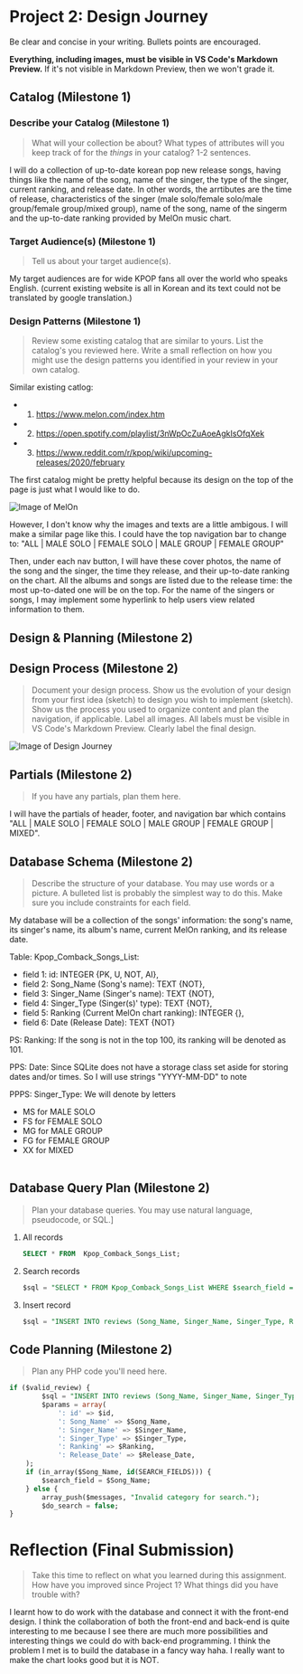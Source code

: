 # Project 2: Design Journey

Be clear and concise in your writing. Bullets points are encouraged.

**Everything, including images, must be visible in VS Code's Markdown Preview.** If it's not visible in Markdown Preview, then we won't grade it.

## Catalog (Milestone 1)

### Describe your Catalog (Milestone 1)
> What will your collection be about? What types of attributes will you keep track of for the *things* in your catalog? 1-2 sentences.

I will do a collection of up-to-date korean pop new release  songs, having things like the name of the song, name of the singer, the type of the singer, current ranking, and release date. In other words, the arrtibutes are the time of release, characteristics of the singer (male solo/female solo/male group/female group/mixed group), name of the song, name of the singerm and the up-to-date ranking provided by MelOn music chart.

### Target Audience(s) (Milestone 1)
> Tell us about your target audience(s).

My target audiences are for wide KPOP fans all over the world who speaks English. (current existing website is all in Korean and its text could not be translated by google translation.)

### Design Patterns (Milestone 1)
> Review some existing catalog that are similar to yours. List the catalog's you reviewed here. Write a small reflection on how you might use the design patterns you identified in your review in your own catalog.

Similar existing catlog:

- 1) https://www.melon.com/index.htm
- 2) https://open.spotify.com/playlist/3nWpOcZuAoeAgkIsOfqXek
- 3) https://www.reddit.com/r/kpop/wiki/upcoming-releases/2020/february

The first catalog might be pretty helpful because its design on the top of the page is just what I would like to do.

![Image of MelOn](https://i.ibb.co/vD5PXKh/melon-reflection.png)


However, I don't know why the images and texts are a little ambigous. I will make a similar page like this. I could have the top navigation bar to change to: "ALL | MALE SOLO | FEMALE SOLO | MALE GROUP | FEMALE GROUP"

Then, under each nav button, I will have these cover photos, the name of the song and the singer, the time they release, and their up-to-date ranking on the chart. All the albums and songs are listed due to the release time: the most up-to-dated one will be on the top. For the name of the singers or songs, I may implement some hyperlink to help users view related information to them.

## Design & Planning (Milestone 2)

## Design Process (Milestone 2)
> Document your design process. Show us the evolution of your design from your first idea (sketch) to design you wish to implement (sketch). Show us the process you used to organize content and plan the navigation, if applicable.
> Label all images. All labels must be visible in VS Code's Markdown Preview.
> Clearly label the final design.

<!-- Source: (original work) Tao Long -->
![Image of Design Journey](https://i.ibb.co/3mq79jB/design-journey.jpg)

## Partials (Milestone 2)
> If you have any partials, plan them here.

I will have the partials of header, footer, and navigation bar which contains "ALL | MALE SOLO | FEMALE SOLO | MALE GROUP | FEMALE GROUP | MIXED".


## Database Schema (Milestone 2)
> Describe the structure of your database. You may use words or a picture. A bulleted list is probably the simplest way to do this. Make sure you include constraints for each field.

My database will be a collection of the songs' information: the song's name, its singer's name, its album's name, current MelOn ranking, and its release date.

Table: Kpop_Comback_Songs_List:
- field 1: id: INTEGER {PK, U, NOT, AI},
- field 2: Song_Name (Song's name): TEXT {NOT},
- field 3: Singer_Name (Singer's name): TEXT {NOT},
- field 4: Singer_Type (Singer(s)' type): TEXT {NOT},
- field 5: Ranking (Current MelOn chart ranking): INTEGER {},
- field 6: Date (Release Date): TEXT {NOT}

PS: Ranking: If the song is not in the top 100, its ranking will be denoted as 101.

PPS:  Date: Since SQLite does not have a storage class set aside for storing dates and/or times. So I will use strings "YYYY-MM-DD" to note

PPPS: Singer_Type: We will denote by letters
* MS for MALE SOLO
* FS for FEMALE SOLO
* MG for MALE GROUP
* FG for FEMALE GROUP
* XX for MIXED
<br><br>


## Database Query Plan (Milestone 2)
> Plan your database queries. You may use natural language, pseudocode, or SQL.]

1. All records

    ```sql
    SELECT * FROM  Kpop_Comback_Songs_List;
    ```

2. Search records

    ```sql
    $sql = "SELECT * FROM Kpop_Comback_Songs_List WHERE $search_field = "the_song_I_want_to_search_for"";
    ```

3. Insert record

    ```sql
    $sql = "INSERT INTO reviews (Song_Name, Singer_Name, Singer_Type, Ranking, Date) VALUES (:Song_Name, :Singer_Name, :Singer_Type, :Ranking, :Date);";
    ```


## Code Planning (Milestone 2)
> Plan any PHP code you'll need here.

```sql
if ($valid_review) {
        $sql = "INSERT INTO reviews (Song_Name, Singer_Name, Singer_Type, Ranking, Date) VALUES (:Song_Name, :Singer_Name, :Singer_Type, :Ranking, :Date);";
        $params = array(
            ': id' => $id,
            ': Song_Name' => $Song_Name,
            ': Singer_Name' => $Singer_Name,
            ': Singer_Type' => $Singer_Type,
            ': Ranking' => $Ranking,
            ': Release_Date' => $Release_Date,
    );
    if (in_array($Song_Name, id(SEARCH_FIELDS))) {
        $search_field = $Song_Name;
    } else {
        array_push($messages, "Invalid category for search.");
        $do_search = false;
}
```


# Reflection (Final Submission)
> Take this time to reflect on what you learned during this assignment. How have you improved since Project 1? What things did you have trouble with?

I learnt how to do work with the database and connect it with the front-end design. I think the collaboration of both the front-end and back-end is quite interesting to me because I see there are much more possibilities and interesting things we could do with back-end programming. I think the problem I met is to build the database in a fancy way haha. I really want to make the chart looks good but it is NOT.
